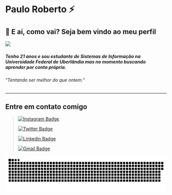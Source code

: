 # Paulo Roberto ⚡
## :wave: E aí, como vai? Seja bem vindo ao meu perfil

<img src="https://i.pinimg.com/originals/b2/55/7a/b2557aa8cec29a853dce8a415959f5b7.gif" width="240px" >

##### Tenho 21 anos e sou estudante de Sistemas de Informação na Universidade Federal de Uberlândia mas no momento buscando aprender por conta própria.


######  "Tentando ser melhor do que ontem."
___

## Entre em contato comigo


>[![Instagram Badge](https://img.shields.io/badge/Instagram-%23E4405F.svg?&style=flat-square&logo=instagram&logoColor=white)](https://www.instagram.com/_ypaulo/?hl=pt-br)
>
>[![Twitter Badge](https://img.shields.io/badge/-Twitter-1ca0f1?style=flat-square&labelColor=1ca0f1&logo=twitter&logoColor=white&link=https://twitter.com/FoogZz)](https://twitter.com/FoogZz)
>
>[![Linkedin Badge](https://img.shields.io/badge/-LinkedIn-blue?style=flat-square&logo=Linkedin&logoColor=white&link=https://www.linkedin.com/in/paulorobertos%C3%A1/)](https://www.linkedin.com/in/paulorobertos%C3%A1/)
>
>[![Gmail Badge](https://img.shields.io/badge/-Gmail-D14836?&style=flat-square&logo=Gmail&logoColor=white&link=mailto:paulorobertosa159@gmail.com)](mailto:paulorobertosa159@gmail.com)

![Snake animation](https://github.com/PauloRO/PauloRO/blob/output/github-contribution-grid-snake.svg)
